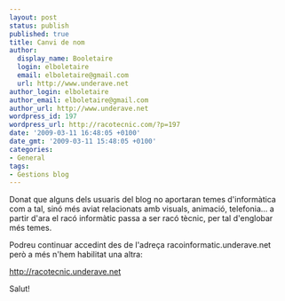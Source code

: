 ```yaml
---
layout: post
status: publish
published: true
title: Canvi de nom
author:
  display_name: Booletaire
  login: elboletaire
  email: elboletaire@gmail.com
  url: http://www.underave.net
author_login: elboletaire
author_email: elboletaire@gmail.com
author_url: http://www.underave.net
wordpress_id: 197
wordpress_url: http://racotecnic.com/?p=197
date: '2009-03-11 16:48:05 +0100'
date_gmt: '2009-03-11 15:48:05 +0100'
categories:
- General
tags:
- Gestions blog
---
```


Donat que alguns dels usuaris del blog no aportaran temes d'informàtica com a tal, sinó més aviat relacionats amb visuals, animació, telefonia... a partir d'ara el racó informàtic passa a ser racó tècnic, per tal d'englobar més temes.

Podreu continuar accedint des de l'adreça racoinformatic.underave.net però a més n'hem habilitat una altra:

<a href="http://racotecnic.underave.net" target="_self">http://racotecnic.underave.net</a>

Salut!
